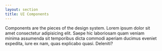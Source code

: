 ```yaml
---
layout: section
title: UI Components
---
```


Components are the pieces of the design system. Lorem ipsum dolor sit amet
consectetur adipisicing elit. Saepe hic laboriosam quam veniam minima assumenda
sit temporibus dicta commodi aperiam ducimus eveniet expedita, iure ex nam, quas
explicabo quasi. Deleniti?
